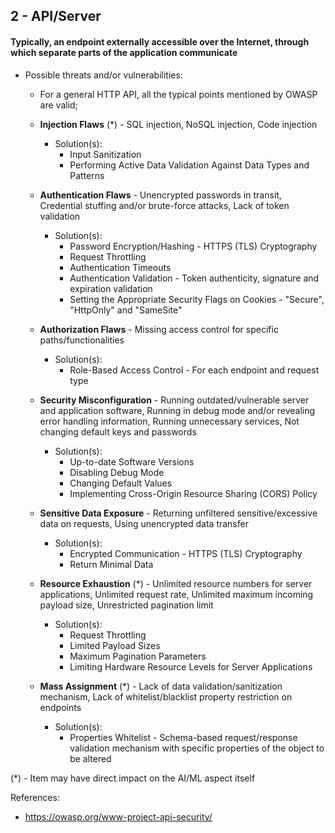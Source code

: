 ## 2 - API/Server
#### Typically, an endpoint externally accessible over the Internet, through which separate parts of the application communicate

- Possible threats and/or vulnerabilities:

	- For a general HTTP API, all the typical points mentioned by OWASP are valid;

 	- **Injection Flaws** (\*) - SQL injection, NoSQL injection, Code injection
		- Solution(s):
			- Input Sanitization
			- Performing Active Data Validation Against Data Types and Patterns

	- **Authentication Flaws** - Unencrypted passwords in transit, Credential stuffing and/or brute-force attacks, Lack of token validation
		- Solution(s):
			- Password Encryption/Hashing - HTTPS (TLS) Cryptography
   			- Request Throttling
			- Authentication Timeouts
			- Authentication Validation - Token authenticity, signature and expiration validation
			- Setting the Appropriate Security Flags on Cookies - "Secure", "HttpOnly" and "SameSite"

	- **Authorization Flaws** - Missing access control for specific paths/functionalities
		- Solution(s):
			- Role-Based Access Control - For each endpoint and request type

	- **Security Misconfiguration** - Running outdated/vulnerable server and application software, Running in debug mode and/or revealing error handling information, Running unnecessary services, Not changing default keys and passwords
		- Solution(s):
			- Up-to-date Software Versions
			- Disabling Debug Mode
   			- Changing Default Values
			- Implementing Cross-Origin Resource Sharing (CORS) Policy
			
	- **Sensitive Data Exposure** - Returning unfiltered sensitive/excessive data on requests, Using unencrypted data transfer
		- Solution(s):
			- Encrypted Communication - HTTPS (TLS) Cryptography
   			- Return Minimal Data
			
	- **Resource Exhaustion** (\*) - Unlimited resource numbers for server applications, Unlimited request rate, Unlimited maximum incoming payload size, Unrestricted pagination limit
		- Solution(s):
			- Request Throttling
			- Limited Payload Sizes
			- Maximum Pagination Parameters
   			- Limiting Hardware Resource Levels for Server Applications
			
	- **Mass Assignment** (\*) - Lack of data validation/sanitization mechanism, Lack of whitelist/blacklist property restriction on endpoints
		- Solution(s):
			- Properties Whitelist - Schema-based request/response validation mechanism with specific properties of the object to be altered

(\*) - Item may have direct impact on the AI/ML aspect itself

References:

- https://owasp.org/www-project-api-security/
